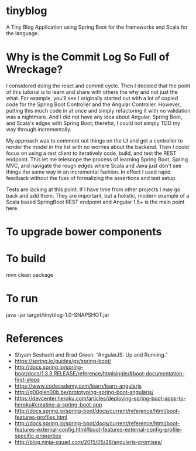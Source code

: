 # tinyblog
A Tiny Blog Application using Spring Boot for the frameworks and Scala for the language.

# Why is the Commit Log So Full of Wreckage?
I considered doing the reset and commit cycle.  Then I decided that the point of this tutorial is to learn and share with others the why and not just the what.  For example, you'll see I originally started out with a lot of copied code for the Spring Boot Controller and the Angular Controller.  However, putting this much code in at once and simply refactoring it with no validation was a nightmare.  And I did not have any idea about Angular, Spring Boot, and Scala's edges with Spring Boot; therefor, I could not simply TDD my way through incrementally.

My approach was to comment out things on the UI and get a controller to render the model in the list with no worries about the backend.  Then I could focus on using a rest client to iteratively code, build, and test the REST endpoint.  This let me telescope the process of learning Spring Boot, Spring MVC, and navigate the rough edges where Scala and Java just don't see things the same way in an incremental fashion.  In effect I used rapid feedback without the fuss of formalizing the assertions and test setup.

Tests are lacking at this point.  If I have time from other projects I may go back and add them.  They are important, but a holistic, modern example of a Scala based SpringBoot REST endpoint and Angular 1.5+ is the main point here.

# To upgrade bower components


# To build
mvn clean package

# To run
java -jar target/tinyblog-1.0-SNAPSHOT.jar

# References
* Shyam Seshadri and Brad Green. “AngularJS: Up and Running.”
* https://spring.io/guides/gs/spring-boot/
* http://docs.spring.io/spring-boot/docs/1.3.3.RELEASE/reference/htmlsingle/#boot-documentation-first-steps
* https://www.codecademy.com/learn/learn-angularjs
* http://g00glen00b.be/prototyping-spring-boot-angularjs/
* https://devcenter.heroku.com/articles/deploying-spring-boot-apps-to-heroku#creating-a-spring-boot-app
* http://docs.spring.io/spring-boot/docs/current/reference/html/boot-features-profiles.html
* http://docs.spring.io/spring-boot/docs/current/reference/html/boot-features-external-config.html#boot-features-external-config-profile-specific-properties
* http://blog.ninja-squad.com/2015/05/28/angularjs-promises/